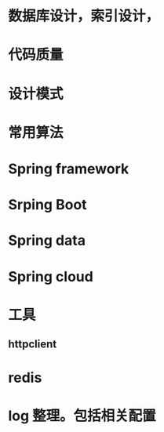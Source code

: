 # 数据库设计，索引设计，

# 代码质量

# 设计模式

# 常用算法

# Spring framework

# Srping Boot

# Spring data

# Spring cloud

# 工具
## httpclient

# redis

# log 整理。包括相关配置

